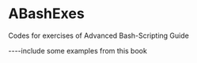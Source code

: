 ABashExes
=========

Codes for exercises of Advanced Bash-Scripting Guide

----include some examples from this book
